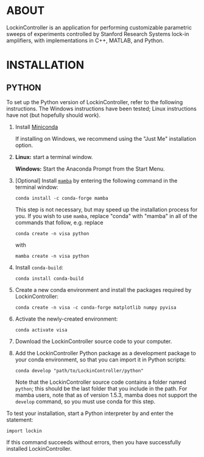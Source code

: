 # ABOUT

LockinController is an application for performing customizable parametric sweeps of
experiments controlled by Stanford Research Systems lock-in amplifiers, with
implementations in C++, MATLAB, and Python.


# INSTALLATION

## PYTHON

To set up the Python version of LockinController, refer to the following instructions.
The Windows instructions have been tested; Linux instructions have not (but hopefully
should work).


1.  Install [Miniconda](https://docs.conda.io/projects/miniconda/en/latest/#latest-miniconda-installer-links)

    If installing on Windows, we recommend using the "Just Me" installation option.
2.  __Linux:__ start a terminal window.

    __Windows:__ Start the Anaconda Prompt from the Start Menu.
3.  [Optional] Install [`mamba`](https://anaconda.org/conda-forge/mamba) by entering the
    following command in the terminal window:

    ```
    conda install -c conda-forge mamba
    ```

    This step is not necessary, but may speed up the installation process for you. If
    you wish to use `mamba`, replace "conda" with "mamba" in all of the commands that
    follow, e.g. replace

    ```
    conda create -n visa python
    ```

    with

    ```
    mamba create -n visa python
    ```
4. Install `conda-build`:

    ```
    conda install conda-build
    ```
5.  Create a new conda environment and install the packages required by
    LockinController:

    ```
    conda create -n visa -c conda-forge matplotlib numpy pyvisa 
    ```
6.  Activate the newly-created environment:

    ```
    conda activate visa
    ```
7.  Download the LockinController source code to your computer.
8.  Add the LockinController Python package as a development package to your conda
    environment, so that you can import it in Python scripts:

    ```
    conda develop "path/to/LockinController/python"
    ```

    Note that the LockinController source code contains a folder named `python`; this
    should be the last folder that you include in the path. For mamba users, note that
    as of version 1.5.3, mamba does not support the `develop` command, so you must use
    conda for this step.

To test your installation, start a Python interpreter by and enter the statement:

```
import lockin
```

If this command succeeds without errors, then you have successfully installed
LockinController.
